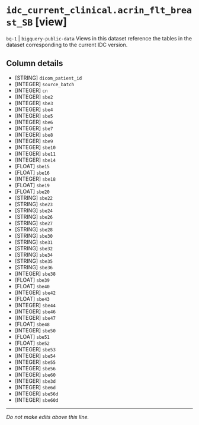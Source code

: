 # `idc_current_clinical.acrin_flt_breast_SB` [view]
`bq-1` | `bigquery-public-data`
Views in this dataset reference the tables in the dataset corresponding to the current IDC version.

## Column details
* [STRING]    `dicom_patient_id`
* [INTEGER]   `source_batch`
* [INTEGER]   `cn`
* [INTEGER]   `sbe2`
* [INTEGER]   `sbe3`
* [INTEGER]   `sbe4`
* [INTEGER]   `sbe5`
* [INTEGER]   `sbe6`
* [INTEGER]   `sbe7`
* [INTEGER]   `sbe8`
* [INTEGER]   `sbe9`
* [INTEGER]   `sbe10`
* [INTEGER]   `sbe11`
* [INTEGER]   `sbe14`
* [FLOAT]     `sbe15`
* [FLOAT]     `sbe16`
* [INTEGER]   `sbe18`
* [FLOAT]     `sbe19`
* [FLOAT]     `sbe20`
* [STRING]    `sbe22`
* [STRING]    `sbe23`
* [STRING]    `sbe24`
* [STRING]    `sbe26`
* [STRING]    `sbe27`
* [STRING]    `sbe28`
* [STRING]    `sbe30`
* [STRING]    `sbe31`
* [STRING]    `sbe32`
* [STRING]    `sbe34`
* [STRING]    `sbe35`
* [STRING]    `sbe36`
* [INTEGER]   `sbe38`
* [FLOAT]     `sbe39`
* [FLOAT]     `sbe40`
* [INTEGER]   `sbe42`
* [FLOAT]     `sbe43`
* [INTEGER]   `sbe44`
* [INTEGER]   `sbe46`
* [INTEGER]   `sbe47`
* [FLOAT]     `sbe48`
* [INTEGER]   `sbe50`
* [FLOAT]     `sbe51`
* [FLOAT]     `sbe52`
* [INTEGER]   `sbe53`
* [INTEGER]   `sbe54`
* [INTEGER]   `sbe55`
* [INTEGER]   `sbe56`
* [INTEGER]   `sbe60`
* [INTEGER]   `sbe3d`
* [INTEGER]   `sbe6d`
* [INTEGER]   `sbe56d`
* [INTEGER]   `sbe60d`

-------------------------------------------------------------------------------
*Do not make edits above this line.*
